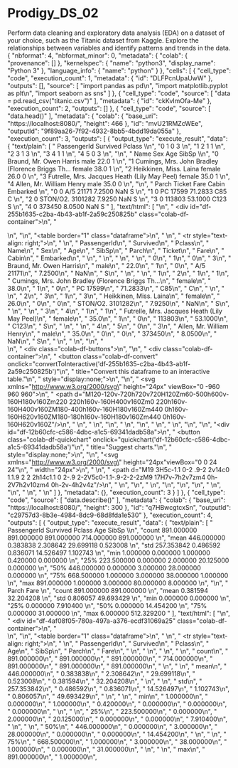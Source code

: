 # Prodigy_DS_02
Perform data cleaning and exploratory data analysis (EDA) on a dataset of your choice, such as the Titanic dataset from Kaggle. Explore the relationships between variables and identify patterns and trends in the data.
{
  "nbformat": 4,
  "nbformat_minor": 0,
  "metadata": {
    "colab": {
      "provenance": []
    },
    "kernelspec": {
      "name": "python3",
      "display_name": "Python 3"
    },
    "language_info": {
      "name": "python"
    }
  },
  "cells": [
    {
      "cell_type": "code",
      "execution_count": 1,
      "metadata": {
        "id": "DLFPcnUpaUwW"
      },
      "outputs": [],
      "source": [
        "import pandas as pd\n",
        "import matplotlib.pyplot as plt\n",
        "import seaborn as sns"
      ]
    },
    {
      "cell_type": "code",
      "source": [
        "data = pd.read_csv(\"titanic.csv\")"
      ],
      "metadata": {
        "id": "ckKvImOfa-Me"
      },
      "execution_count": 2,
      "outputs": []
    },
    {
      "cell_type": "code",
      "source": [
        "data.head()"
      ],
      "metadata": {
        "colab": {
          "base_uri": "https://localhost:8080/",
          "height": 466
        },
        "id": "mvU21RMZcWEe",
        "outputId": "9f89aa26-7f92-4932-8bb5-4bdd19da055a"
      },
      "execution_count": 3,
      "outputs": [
        {
          "output_type": "execute_result",
          "data": {
            "text/plain": [
              "   PassengerId  Survived  Pclass  \\\n",
              "0            1         0       3   \n",
              "1            2         1       1   \n",
              "2            3         1       3   \n",
              "3            4         1       1   \n",
              "4            5         0       3   \n",
              "\n",
              "                                                Name     Sex   Age  SibSp  \\\n",
              "0                            Braund, Mr. Owen Harris    male  22.0      1   \n",
              "1  Cumings, Mrs. John Bradley (Florence Briggs Th...  female  38.0      1   \n",
              "2                             Heikkinen, Miss. Laina  female  26.0      0   \n",
              "3       Futrelle, Mrs. Jacques Heath (Lily May Peel)  female  35.0      1   \n",
              "4                           Allen, Mr. William Henry    male  35.0      0   \n",
              "\n",
              "   Parch            Ticket     Fare Cabin Embarked  \n",
              "0      0         A/5 21171   7.2500   NaN        S  \n",
              "1      0          PC 17599  71.2833   C85        C  \n",
              "2      0  STON/O2. 3101282   7.9250   NaN        S  \n",
              "3      0            113803  53.1000  C123        S  \n",
              "4      0            373450   8.0500   NaN        S  "
            ],
            "text/html": [
              "\n",
              "  <div id=\"df-255b1635-c2ba-4b43-ab1f-2a59c250825b\" class=\"colab-df-container\">\n",
              "    <div>\n",
              "<style scoped>\n",
              "    .dataframe tbody tr th:only-of-type {\n",
              "        vertical-align: middle;\n",
              "    }\n",
              "\n",
              "    .dataframe tbody tr th {\n",
              "        vertical-align: top;\n",
              "    }\n",
              "\n",
              "    .dataframe thead th {\n",
              "        text-align: right;\n",
              "    }\n",
              "</style>\n",
              "<table border=\"1\" class=\"dataframe\">\n",
              "  <thead>\n",
              "    <tr style=\"text-align: right;\">\n",
              "      <th></th>\n",
              "      <th>PassengerId</th>\n",
              "      <th>Survived</th>\n",
              "      <th>Pclass</th>\n",
              "      <th>Name</th>\n",
              "      <th>Sex</th>\n",
              "      <th>Age</th>\n",
              "      <th>SibSp</th>\n",
              "      <th>Parch</th>\n",
              "      <th>Ticket</th>\n",
              "      <th>Fare</th>\n",
              "      <th>Cabin</th>\n",
              "      <th>Embarked</th>\n",
              "    </tr>\n",
              "  </thead>\n",
              "  <tbody>\n",
              "    <tr>\n",
              "      <th>0</th>\n",
              "      <td>1</td>\n",
              "      <td>0</td>\n",
              "      <td>3</td>\n",
              "      <td>Braund, Mr. Owen Harris</td>\n",
              "      <td>male</td>\n",
              "      <td>22.0</td>\n",
              "      <td>1</td>\n",
              "      <td>0</td>\n",
              "      <td>A/5 21171</td>\n",
              "      <td>7.2500</td>\n",
              "      <td>NaN</td>\n",
              "      <td>S</td>\n",
              "    </tr>\n",
              "    <tr>\n",
              "      <th>1</th>\n",
              "      <td>2</td>\n",
              "      <td>1</td>\n",
              "      <td>1</td>\n",
              "      <td>Cumings, Mrs. John Bradley (Florence Briggs Th...</td>\n",
              "      <td>female</td>\n",
              "      <td>38.0</td>\n",
              "      <td>1</td>\n",
              "      <td>0</td>\n",
              "      <td>PC 17599</td>\n",
              "      <td>71.2833</td>\n",
              "      <td>C85</td>\n",
              "      <td>C</td>\n",
              "    </tr>\n",
              "    <tr>\n",
              "      <th>2</th>\n",
              "      <td>3</td>\n",
              "      <td>1</td>\n",
              "      <td>3</td>\n",
              "      <td>Heikkinen, Miss. Laina</td>\n",
              "      <td>female</td>\n",
              "      <td>26.0</td>\n",
              "      <td>0</td>\n",
              "      <td>0</td>\n",
              "      <td>STON/O2. 3101282</td>\n",
              "      <td>7.9250</td>\n",
              "      <td>NaN</td>\n",
              "      <td>S</td>\n",
              "    </tr>\n",
              "    <tr>\n",
              "      <th>3</th>\n",
              "      <td>4</td>\n",
              "      <td>1</td>\n",
              "      <td>1</td>\n",
              "      <td>Futrelle, Mrs. Jacques Heath (Lily May Peel)</td>\n",
              "      <td>female</td>\n",
              "      <td>35.0</td>\n",
              "      <td>1</td>\n",
              "      <td>0</td>\n",
              "      <td>113803</td>\n",
              "      <td>53.1000</td>\n",
              "      <td>C123</td>\n",
              "      <td>S</td>\n",
              "    </tr>\n",
              "    <tr>\n",
              "      <th>4</th>\n",
              "      <td>5</td>\n",
              "      <td>0</td>\n",
              "      <td>3</td>\n",
              "      <td>Allen, Mr. William Henry</td>\n",
              "      <td>male</td>\n",
              "      <td>35.0</td>\n",
              "      <td>0</td>\n",
              "      <td>0</td>\n",
              "      <td>373450</td>\n",
              "      <td>8.0500</td>\n",
              "      <td>NaN</td>\n",
              "      <td>S</td>\n",
              "    </tr>\n",
              "  </tbody>\n",
              "</table>\n",
              "</div>\n",
              "    <div class=\"colab-df-buttons\">\n",
              "\n",
              "  <div class=\"colab-df-container\">\n",
              "    <button class=\"colab-df-convert\" onclick=\"convertToInteractive('df-255b1635-c2ba-4b43-ab1f-2a59c250825b')\"\n",
              "            title=\"Convert this dataframe to an interactive table.\"\n",
              "            style=\"display:none;\">\n",
              "\n",
              "  <svg xmlns=\"http://www.w3.org/2000/svg\" height=\"24px\" viewBox=\"0 -960 960 960\">\n",
              "    <path d=\"M120-120v-720h720v720H120Zm60-500h600v-160H180v160Zm220 220h160v-160H400v160Zm0 220h160v-160H400v160ZM180-400h160v-160H180v160Zm440 0h160v-160H620v160ZM180-180h160v-160H180v160Zm440 0h160v-160H620v160Z\"/>\n",
              "  </svg>\n",
              "    </button>\n",
              "\n",
              "  <style>\n",
              "    .colab-df-container {\n",
              "      display:flex;\n",
              "      gap: 12px;\n",
              "    }\n",
              "\n",
              "    .colab-df-convert {\n",
              "      background-color: #E8F0FE;\n",
              "      border: none;\n",
              "      border-radius: 50%;\n",
              "      cursor: pointer;\n",
              "      display: none;\n",
              "      fill: #1967D2;\n",
              "      height: 32px;\n",
              "      padding: 0 0 0 0;\n",
              "      width: 32px;\n",
              "    }\n",
              "\n",
              "    .colab-df-convert:hover {\n",
              "      background-color: #E2EBFA;\n",
              "      box-shadow: 0px 1px 2px rgba(60, 64, 67, 0.3), 0px 1px 3px 1px rgba(60, 64, 67, 0.15);\n",
              "      fill: #174EA6;\n",
              "    }\n",
              "\n",
              "    .colab-df-buttons div {\n",
              "      margin-bottom: 4px;\n",
              "    }\n",
              "\n",
              "    [theme=dark] .colab-df-convert {\n",
              "      background-color: #3B4455;\n",
              "      fill: #D2E3FC;\n",
              "    }\n",
              "\n",
              "    [theme=dark] .colab-df-convert:hover {\n",
              "      background-color: #434B5C;\n",
              "      box-shadow: 0px 1px 3px 1px rgba(0, 0, 0, 0.15);\n",
              "      filter: drop-shadow(0px 1px 2px rgba(0, 0, 0, 0.3));\n",
              "      fill: #FFFFFF;\n",
              "    }\n",
              "  </style>\n",
              "\n",
              "    <script>\n",
              "      const buttonEl =\n",
              "        document.querySelector('#df-255b1635-c2ba-4b43-ab1f-2a59c250825b button.colab-df-convert');\n",
              "      buttonEl.style.display =\n",
              "        google.colab.kernel.accessAllowed ? 'block' : 'none';\n",
              "\n",
              "      async function convertToInteractive(key) {\n",
              "        const element = document.querySelector('#df-255b1635-c2ba-4b43-ab1f-2a59c250825b');\n",
              "        const dataTable =\n",
              "          await google.colab.kernel.invokeFunction('convertToInteractive',\n",
              "                                                    [key], {});\n",
              "        if (!dataTable) return;\n",
              "\n",
              "        const docLinkHtml = 'Like what you see? Visit the ' +\n",
              "          '<a target=\"_blank\" href=https://colab.research.google.com/notebooks/data_table.ipynb>data table notebook</a>'\n",
              "          + ' to learn more about interactive tables.';\n",
              "        element.innerHTML = '';\n",
              "        dataTable['output_type'] = 'display_data';\n",
              "        await google.colab.output.renderOutput(dataTable, element);\n",
              "        const docLink = document.createElement('div');\n",
              "        docLink.innerHTML = docLinkHtml;\n",
              "        element.appendChild(docLink);\n",
              "      }\n",
              "    </script>\n",
              "  </div>\n",
              "\n",
              "\n",
              "<div id=\"df-12b60cfc-c586-4dbc-a1c5-69341dadb58a\">\n",
              "  <button class=\"colab-df-quickchart\" onclick=\"quickchart('df-12b60cfc-c586-4dbc-a1c5-69341dadb58a')\"\n",
              "            title=\"Suggest charts.\"\n",
              "            style=\"display:none;\">\n",
              "\n",
              "<svg xmlns=\"http://www.w3.org/2000/svg\" height=\"24px\"viewBox=\"0 0 24 24\"\n",
              "     width=\"24px\">\n",
              "    <g>\n",
              "        <path d=\"M19 3H5c-1.1 0-2 .9-2 2v14c0 1.1.9 2 2 2h14c1.1 0 2-.9 2-2V5c0-1.1-.9-2-2-2zM9 17H7v-7h2v7zm4 0h-2V7h2v10zm4 0h-2v-4h2v4z\"/>\n",
              "    </g>\n",
              "</svg>\n",
              "  </button>\n",
              "\n",
              "<style>\n",
              "  .colab-df-quickchart {\n",
              "    background-color: #E8F0FE;\n",
              "    border: none;\n",
              "    border-radius: 50%;\n",
              "    cursor: pointer;\n",
              "    display: none;\n",
              "    fill: #1967D2;\n",
              "    height: 32px;\n",
              "    padding: 0 0 0 0;\n",
              "    width: 32px;\n",
              "  }\n",
              "\n",
              "  .colab-df-quickchart:hover {\n",
              "    background-color: #E2EBFA;\n",
              "    box-shadow: 0px 1px 2px rgba(60, 64, 67, 0.3), 0px 1px 3px 1px rgba(60, 64, 67, 0.15);\n",
              "    fill: #174EA6;\n",
              "  }\n",
              "\n",
              "  [theme=dark] .colab-df-quickchart {\n",
              "    background-color: #3B4455;\n",
              "    fill: #D2E3FC;\n",
              "  }\n",
              "\n",
              "  [theme=dark] .colab-df-quickchart:hover {\n",
              "    background-color: #434B5C;\n",
              "    box-shadow: 0px 1px 3px 1px rgba(0, 0, 0, 0.15);\n",
              "    filter: drop-shadow(0px 1px 2px rgba(0, 0, 0, 0.3));\n",
              "    fill: #FFFFFF;\n",
              "  }\n",
              "</style>\n",
              "\n",
              "  <script>\n",
              "    async function quickchart(key) {\n",
              "      const charts = await google.colab.kernel.invokeFunction(\n",
              "          'suggestCharts', [key], {});\n",
              "    }\n",
              "    (() => {\n",
              "      let quickchartButtonEl =\n",
              "        document.querySelector('#df-12b60cfc-c586-4dbc-a1c5-69341dadb58a button');\n",
              "      quickchartButtonEl.style.display =\n",
              "        google.colab.kernel.accessAllowed ? 'block' : 'none';\n",
              "    })();\n",
              "  </script>\n",
              "</div>\n",
              "    </div>\n",
              "  </div>\n"
            ]
          },
          "metadata": {},
          "execution_count": 3
        }
      ]
    },
    {
      "cell_type": "code",
      "source": [
        "data.describe()"
      ],
      "metadata": {
        "colab": {
          "base_uri": "https://localhost:8080/",
          "height": 300
        },
        "id": "q7HBwcgtcxSn",
        "outputId": "c29757d3-8b3e-4984-8dc9-68d8fda1e530"
      },
      "execution_count": 4,
      "outputs": [
        {
          "output_type": "execute_result",
          "data": {
            "text/plain": [
              "       PassengerId    Survived      Pclass         Age       SibSp  \\\n",
              "count   891.000000  891.000000  891.000000  714.000000  891.000000   \n",
              "mean    446.000000    0.383838    2.308642   29.699118    0.523008   \n",
              "std     257.353842    0.486592    0.836071   14.526497    1.102743   \n",
              "min       1.000000    0.000000    1.000000    0.420000    0.000000   \n",
              "25%     223.500000    0.000000    2.000000   20.125000    0.000000   \n",
              "50%     446.000000    0.000000    3.000000   28.000000    0.000000   \n",
              "75%     668.500000    1.000000    3.000000   38.000000    1.000000   \n",
              "max     891.000000    1.000000    3.000000   80.000000    8.000000   \n",
              "\n",
              "            Parch        Fare  \n",
              "count  891.000000  891.000000  \n",
              "mean     0.381594   32.204208  \n",
              "std      0.806057   49.693429  \n",
              "min      0.000000    0.000000  \n",
              "25%      0.000000    7.910400  \n",
              "50%      0.000000   14.454200  \n",
              "75%      0.000000   31.000000  \n",
              "max      6.000000  512.329200  "
            ],
            "text/html": [
              "\n",
              "  <div id=\"df-4af08f05-780a-497a-a376-ecdf31069a25\" class=\"colab-df-container\">\n",
              "    <div>\n",
              "<style scoped>\n",
              "    .dataframe tbody tr th:only-of-type {\n",
              "        vertical-align: middle;\n",
              "    }\n",
              "\n",
              "    .dataframe tbody tr th {\n",
              "        vertical-align: top;\n",
              "    }\n",
              "\n",
              "    .dataframe thead th {\n",
              "        text-align: right;\n",
              "    }\n",
              "</style>\n",
              "<table border=\"1\" class=\"dataframe\">\n",
              "  <thead>\n",
              "    <tr style=\"text-align: right;\">\n",
              "      <th></th>\n",
              "      <th>PassengerId</th>\n",
              "      <th>Survived</th>\n",
              "      <th>Pclass</th>\n",
              "      <th>Age</th>\n",
              "      <th>SibSp</th>\n",
              "      <th>Parch</th>\n",
              "      <th>Fare</th>\n",
              "    </tr>\n",
              "  </thead>\n",
              "  <tbody>\n",
              "    <tr>\n",
              "      <th>count</th>\n",
              "      <td>891.000000</td>\n",
              "      <td>891.000000</td>\n",
              "      <td>891.000000</td>\n",
              "      <td>714.000000</td>\n",
              "      <td>891.000000</td>\n",
              "      <td>891.000000</td>\n",
              "      <td>891.000000</td>\n",
              "    </tr>\n",
              "    <tr>\n",
              "      <th>mean</th>\n",
              "      <td>446.000000</td>\n",
              "      <td>0.383838</td>\n",
              "      <td>2.308642</td>\n",
              "      <td>29.699118</td>\n",
              "      <td>0.523008</td>\n",
              "      <td>0.381594</td>\n",
              "      <td>32.204208</td>\n",
              "    </tr>\n",
              "    <tr>\n",
              "      <th>std</th>\n",
              "      <td>257.353842</td>\n",
              "      <td>0.486592</td>\n",
              "      <td>0.836071</td>\n",
              "      <td>14.526497</td>\n",
              "      <td>1.102743</td>\n",
              "      <td>0.806057</td>\n",
              "      <td>49.693429</td>\n",
              "    </tr>\n",
              "    <tr>\n",
              "      <th>min</th>\n",
              "      <td>1.000000</td>\n",
              "      <td>0.000000</td>\n",
              "      <td>1.000000</td>\n",
              "      <td>0.420000</td>\n",
              "      <td>0.000000</td>\n",
              "      <td>0.000000</td>\n",
              "      <td>0.000000</td>\n",
              "    </tr>\n",
              "    <tr>\n",
              "      <th>25%</th>\n",
              "      <td>223.500000</td>\n",
              "      <td>0.000000</td>\n",
              "      <td>2.000000</td>\n",
              "      <td>20.125000</td>\n",
              "      <td>0.000000</td>\n",
              "      <td>0.000000</td>\n",
              "      <td>7.910400</td>\n",
              "    </tr>\n",
              "    <tr>\n",
              "      <th>50%</th>\n",
              "      <td>446.000000</td>\n",
              "      <td>0.000000</td>\n",
              "      <td>3.000000</td>\n",
              "      <td>28.000000</td>\n",
              "      <td>0.000000</td>\n",
              "      <td>0.000000</td>\n",
              "      <td>14.454200</td>\n",
              "    </tr>\n",
              "    <tr>\n",
              "      <th>75%</th>\n",
              "      <td>668.500000</td>\n",
              "      <td>1.000000</td>\n",
              "      <td>3.000000</td>\n",
              "      <td>38.000000</td>\n",
              "      <td>1.000000</td>\n",
              "      <td>0.000000</td>\n",
              "      <td>31.000000</td>\n",
              "    </tr>\n",
              "    <tr>\n",
              "      <th>max</th>\n",
              "      <td>891.000000</td>\n",
              "      <td>1.000000</td>\n",


            

